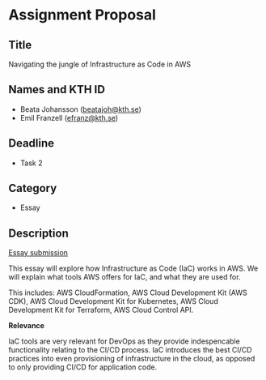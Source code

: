 # Assignment Proposal

## Title

Navigating the jungle of Infrastructure as Code in AWS

## Names and KTH ID

- Beata Johansson (beatajoh@kth.se)
- Emil Franzell (efranz@kth.se)

## Deadline

- Task 2

## Category

- Essay

## Description

[Essay submission](https://github.com/Emilcrafter/devops-course/blob/a3c1a12dd86909f7096e900ba5cd6d17a27f4476/contributions/essay/efranz-beatajoh/efranz_beatajoh_essay.pdf)

This essay will explore how Infrastructure as Code (IaC) works in AWS. We will explain what tools AWS offers for IaC, and what they are used for.

This includes: AWS CloudFormation, AWS Cloud Development Kit (AWS CDK), AWS Cloud Development Kit for Kubernetes, AWS Cloud Development Kit for Terraform, AWS Cloud Control API.

**Relevance**

IaC tools are very relevant for DevOps as they provide indespencable functionality relating to the CI/CD process. IaC introduces the best CI/CD practices into even provisioning of infrastructure in the cloud, as opposed to only providing CI/CD for application code.
